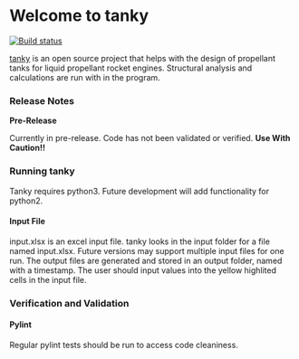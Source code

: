 # Welcome to tanky
[![Build status](https://travis-ci.org/cmflannery/tanky.svg?branch=master)](https://travis-ci.org/cmflannery/tanky)

[tanky](https://github.com/cmflannery/tanky) is an open source project that helps with the design of propellant tanks for liquid propellant rocket engines. Structural analysis and calculations are run with in the program.

### Release Notes
__Pre-Release__

Currently in pre-release. Code has not been validated or verified. __Use With Caution!!__

### Running tanky
Tanky requires python3. Future development will add functionality for python2.

#### Input File
input.xlsx is an excel input file. tanky looks in the input folder for a file named input.xlsx. Future versions may support multiple input files for one run. The output files are generated and stored in an output folder, named with a timestamp. The user should input values into the yellow highlited cells in the input file.

### Verification and Validation

#### Pylint
Regular pylint tests should be run to access code cleaniness.
